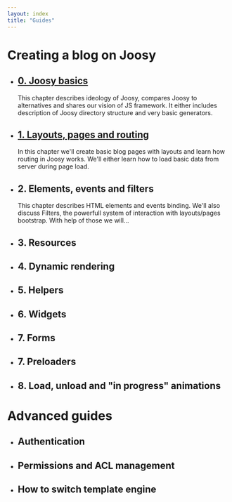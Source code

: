 ```yaml
---
layout: index
title: "Guides"
---
```


# Creating a blog on Joosy

* ## [0. Joosy basics](guides/joosy-basics.html)

  This chapter describes ideology of Joosy, compares Joosy to alternatives and shares our vision of JS framework. It either includes description of Joosy directory structure and very basic generators.

* ## [1. Layouts, pages and routing](guides/layouts-pages-and-routing.html)

  In this chapter we'll create basic blog pages with layouts and learn how routing in Joosy works. We'll either learn how to load basic data from server during page load.

* ## 2. Elements, events and filters

  This chapter describes HTML elements and events binding. We'll also discuss Filters, the powerfull system of interaction with layouts/pages bootstrap. With help of those we will...

* ## 3. Resources

* ## 4. Dynamic rendering

* ## 5. Helpers

* ## 6. Widgets

* ## 7. Forms

* ## 7. Preloaders

* ## 8. Load, unload and "in progress" animations

# Advanced guides

* ## Authentication

* ## Permissions and ACL management

* ## How to switch template engine
